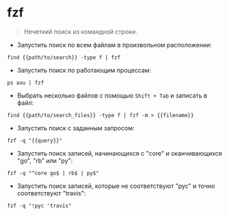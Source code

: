# fzf

> Нечеткий поиск из командной строки.

- Запустить поиск по всем файлам в произвольном расположении:

`find {{path/to/search}} -type f | fzf`

- Запустить поиск по работающим процессам:

`ps axu | fzf`

- Выбрать несколько файлов с помощью `Shift + Tab` и записать в файл:

`find {{path/to/search_files}} -type f | fzf -m > {{filename}}`

- Запустить поиск с заданным запросом:

`fzf -q "{{query}}"`

- Запустить поиск записей, начинающихся с "core" и оканчивающихся "go", "rb" или "py":

`fzf -q "^core go$ | rb$ | py$"`

- Запустить поиск записей, которые не соответствуют "pyc" и точно соответствуют "travis":

`fzf -q "!pyc 'travis"`

